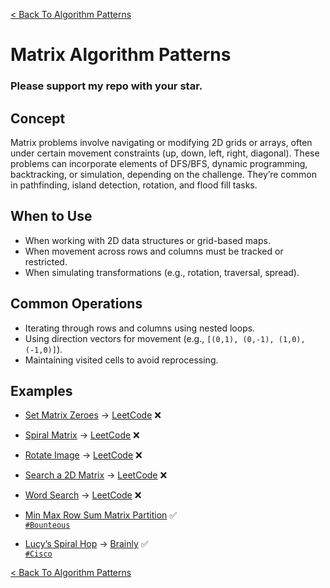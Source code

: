 [< Back To Algorithm Patterns](../../)

# Matrix Algorithm Patterns
### Please support my repo with your star.

## Concept
Matrix problems involve navigating or modifying 2D grids or arrays, often under certain movement constraints (up, down, left, right, diagonal). These problems can incorporate elements of DFS/BFS, dynamic programming, backtracking, or simulation, depending on the challenge. They’re common in pathfinding, island detection, rotation, and flood fill tasks.

## When to Use
- When working with 2D data structures or grid-based maps.
- When movement across rows and columns must be tracked or restricted.
- When simulating transformations (e.g., rotation, traversal, spread).

## Common Operations
- Iterating through rows and columns using nested loops.
- Using direction vectors for movement (e.g., `[(0,1), (0,-1), (1,0), (-1,0)]`).
- Maintaining visited cells to avoid reprocessing.

## Examples
- [Set Matrix Zeroes]() → [LeetCode](https://leetcode.com/problems/set-matrix-zeroes) ❌

- [Spiral Matrix]() → [LeetCode](https://leetcode.com/problems/spiral-matrix) ❌

- [Rotate Image]() → [LeetCode](https://leetcode.com/problems/rotate-image) ❌

- [Search a 2D Matrix]() → [LeetCode](https://leetcode.com/problems/search-a-2d-matrix) ❌

- [Word Search]() → [LeetCode](https://leetcode.com/problems/word-search) ❌

- [Min Max Row Sum Matrix Partition](min_max_row_sum_matrix_partition) ✅
  <br>
  [`#Bounteous`](https://bounteous.com)

- [Lucy’s Spiral Hop](lucy_spiral_hop/) → [Brainly](https://brainly.com/question/31047283) ✅
  <br>
  [`#Cisco`](https://cisco.com)

[< Back To Algorithm Patterns](../../)
